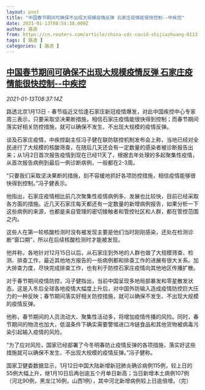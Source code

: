 ```yaml
---
layout: post
title: "中国春节期间可确保不出现大规模疫情反弹 石家庄疫情能很快控制--中疾控"
date: 2021-01-13T08:54:38.000Z
author: 路透
from: https://cn.reuters.com/article/china-cdc-covid-shijiazhuang-0113-idCNKBS29I0VL
tags: [ 路透 ]
categories: [ 路透 ]
---
```

<!--1610528078000-->
[中国春节期间可确保不出现大规模疫情反弹 石家庄疫情能很快控制--中疾控](https://cn.reuters.com/article/china-cdc-covid-shijiazhuang-0113-idCNKBS29I0VL)
------

<div>
<div><i>2021-01-13T08:37:14Z</i></div><p>路透北京1月13日 - 春节临近又恰逢石家庄新冠疫情爆发，对此中国疾控中心专家周三表示，只要采取坚决果断措施，相信石家庄疫情能很快得到控制；而春节期间落实好相关防控措施，就可以确保不发生、不出现大规模的疫情反弹。</p><p>谈及石家庄疫情，中疾控副主任冯子健在联防联控机制发布会上称，当地已经对全民进行了大规模的核酸筛查，在随后几天还会有一定数量的感染者被诊断报告出来；从1月2日首次报告疫情到现在已经11天了，根据去年处理的多起聚集性疫情，从首次报告病例到最后一例诊断病例，一般都在2-3周。</p><p>“只要我们采取坚决果断的措施，刻不容缓地抓好各项防控措施，相信疫情能够很快得到控制。”冯子健表示。</p><p>他指出，石家庄疫情相比前几次聚集性疫情病例多、发展也比较快，目前已经采取各方面的措施。近几天石家庄每天都还有一定数量的新增病例报告，如果分析一下这些病例的来源，也都是来自管理的密切接触者和管控社区和人群，都在管控范围之内。</p><p>这些人在第一轮核酸检测时没有被发现主要是他们当时刚刚感染，还处在检测诊断“窗口期”，所以在后续核酸检测时才能被发现。</p><p>他并称，各地针对12月15日以后，从石家庄到外地的人群也做了大规模筛查、检测、排查工作，最近其他地方报告的一些病例都和排查工作的进展有很大关系。加大排查力度，尽快完成排查工作，也有利于防控石家庄疫情向其他地区传播扩散。</p><p>对于春节期间疫情防控，冯子健指出，当前中国呈现多地局部暴发和零星散发状态，这是入冬后全球各地疫情大幅度上升后，对中国外防输入造成疫情防控巨大压力的一种反映；春节期间落实好相关防控措施，就可以确保不发生、不出现大规模的疫情反弹。</p><p>他称，春节期间的人员流动大、聚集性活动多，将增加疫情传播的风险。同时，春节期间的物流也加大，低温条件下确实需要警惕进口冷链食品和其他货物被病毒污染引起输入疫情的风险。</p><p>“为了应对风险，国家已经部署了今冬明春防止疫情反弹的各项措施，落实好这些措施就可以确保不发生、不出现大规模的疫情反弹。”冯子健称。</p><p>国家卫健委数据显示，1月12日中国大陆新增新冠肺炎确诊病例115例，较上日的55例大幅上升，继1月10日后再创逾五个月单日新高；当日新增本土病例107例（河北90例，黑龙江16例，山西1例），其中河北新增病例较上日逾倍增。（完）</p>
</div>

